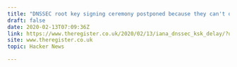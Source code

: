 ```yaml
---
title: "DNSSEC root key signing ceremony postponed because they can't open a safe"
draft: false
date: 2020-02-13T07:09:36Z
link: https://www.theregister.co.uk/2020/02/13/iana_dnssec_ksk_delay/?utm_medium=RSS&utm_source=hune
site: www.theregister.co.uk
topic: Hacker News  

---
```


